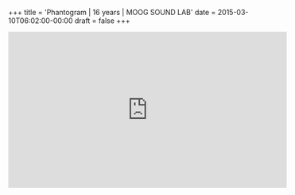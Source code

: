 +++
title = 'Phantogram | 16 years | MOOG SOUND LAB'
date = 2015-03-10T06:02:00-00:00
draft = false
+++

<iframe width="560" height="315" src="https://www.youtube.com/embed/imkU0Kjw_eY?si=REkQWQItvtWAtxt1" title="YouTube video player" frameborder="0" allow="accelerometer; autoplay; clipboard-write; encrypted-media; gyroscope; picture-in-picture; web-share" referrerpolicy="strict-origin-when-cross-origin" allowfullscreen></iframe>
